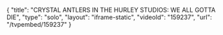 {
    "title": "CRYSTAL ANTLERS IN THE HURLEY STUDIOS: WE ALL GOTTA DIE",
    "type": "solo",
    "layout": "iframe-static",
    "videoId": "159237",
    "url": "\/tvpembed\/159237"
}